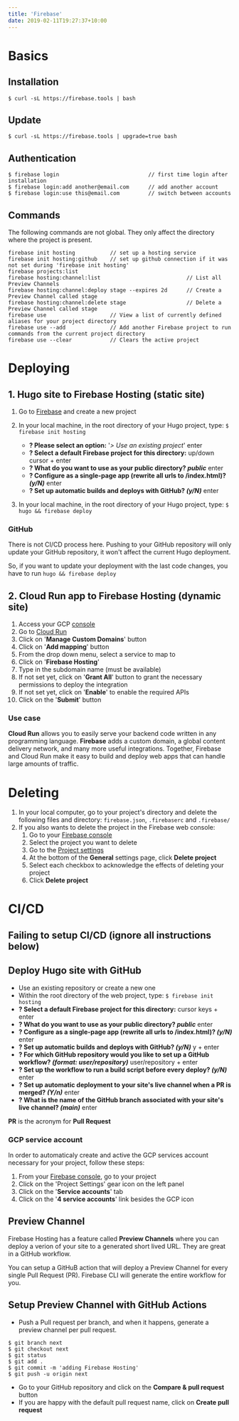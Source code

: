 ```yaml
---
title: 'Firebase'
date: 2019-02-11T19:27:37+10:00
---
```


# Basics

## Installation

```
$ curl -sL https://firebase.tools | bash
```

## Update
```
$ curl -sL https://firebase.tools | upgrade=true bash
```

## Authentication
```
$ firebase login                            // first time login after installation
$ firebase login:add another@email.com      // add another account
$ firebase login:use this@email.com         // switch between accounts
```

## Commands

The following commands are not global. They only affect the directory where the project is present.

```
firebase init hosting           // set up a hosting service
firebase init hosting:github    // set up github connection if it was not set during 'firebase init hosting'
firebase projects:list
firebase hosting:channel:list                           // List all Preview Channels
firebase hosting:channel:deploy stage --expires 2d      // Create a Preview Channel called stage
firebase hosting:channel:delete stage                   // Delete a Preview Channel called stage 
firebase use                    // View a list of currently defined aliases for your project directory 
firebase use --add              // Add another Firebase project to run commands from the current project directory 
firebase use --clear            // Clears the active project
```

# Deploying

## 1. Hugo site to Firebase Hosting (static site)

1. Go to [Firebase](https://console.firebase.google.com) and create a new project
2. In your local machine, in the root directory of your Hugo project, type: `$ firebase init hosting`
    - **? Please select an option:** '*> Use an existing project*' enter
    - **? Select a default Firebase project for this directory:** up/down cursor + enter
    - **? What do you want to use as your public directory? *public*** enter
    - **? Configure as a single-page app (rewrite all urls to /index.html)? *(y/N)*** enter
    - **? Set up automatic builds and deploys with GitHub? *(y/N)*** enter 

3. In your local machine, in the root directory of your Hugo project, type: `$ hugo && firebase deploy`

### GitHub
There is not CI/CD process here. Pushing to your GitHub repository will only update your GitHub repository, it won't affect the current Hugo deployment. 

So, if you want to update your deployment with the last code changes, you have to run `hugo && firebase deploy`


## 2. Cloud Run app to Firebase Hosting (dynamic site)

1. Access your GCP [console](https://console.cloud.google.com)
2. Go to [Cloud Run](https://console.cloud.google.com/run)
3. Click on '**Manage Custom Domains**' button
4. Click on '**Add mapping**' button
5. From the drop down menu, select a service to map to
6. Click on '**Firebase Hosting**'
7. Type in the subdomain name (must be available)
8. If not set yet, click on '**Grant All**' button to grant the necessary permissions to deploy the integration
9. If not set yet, click on '**Enable**' to enable the required APIs
10. Click on the '**Submit**' button

### Use case

**Cloud Run** allows you to easily serve your backend code written in any programming language. **Firebase** adds a custom domain, a global content delivery network, and many more useful integrations. Together, Firebase and Cloud Run make it easy to build and deploy web apps that can handle large amounts of traffic.


# Deleting

1. In your local computer, go to your project's directory and delete the following files and directory: `firebase.json`, `.firebaserc` and `.firebase/`
2. If you also wants to delete the project in the Firebase web console:
    1. Go to your [Firebase console](https://console.firebase.google.com/)
    2. Select the project you want to delete
    3. Go to the [Project settings](https://console.firebase.google.com/project/_/settings/general/)
    4. At the bottom of the **General** settings page, click **Delete project**
    5. Select each checkbox to acknowledge the effects of deleting your project
    6. Click **Delete project**

# CI/CD

## Failing to setup CI/CD (ignore all instructions below)

## Deploy Hugo site with GitHub

- Use an existing repository or create a new one
- Within the root directory of the web project, type: `$ firebase init hosting`
- **? Select a default Firebase project for this directory:** cursor keys + enter
- **? What do you want to use as your public directory? *public*** enter
- **? Configure as a single-page app (rewrite all urls to /index.html)? *(y/N)*** enter
- **? Set up automatic builds and deploys with GitHub? *(y/N)*** y + enter 
- **? For which GitHub repository would you like to set up a GitHub workflow? *(format: user/repository)*** user/repository + enter
- **? Set up the workflow to run a build script before every deploy? *(y/N)*** enter
- **? Set up automatic deployment to your site's live channel when a PR is merged? *(Y/n)*** enter
- **? What is the name of the GitHub branch associated with your site's live channel? *(main)*** enter

**PR** is the acronym for **Pull Request**

### GCP service account

In order to automaticaly create and active the GCP services account necessary for your project, follow these steps:
1. From your [Firebase console](https://console.firebase.google.com/), go to your project
2. Click on the 'Project Settings' gear icon on the left panel
3. Click on the '**Service accounts**' tab
4. Click on the '**4 service accounts**' link besides the GCP icon

## Preview Channel

Firebase Hosting has a feature called **Preview Channels** where you can deploy a verion of your site to a generated short lived URL. They are great in a GitHub workflow.

You can setup a GitHuB action that will deploy a Preview Channel for every single Pull Request (PR). Firebase CLI will generate the entire workflow for you.

## Setup Preview Channel with GitHub Actions

- Push a Pull request per branch, and when it happens, generate a preview channel per pull request.
```
$ git branch next
$ git checkout next
$ git status
$ git add .
$ git commit -m 'adding Firebase Hosting'
$ git push -u origin next
```
- Go to your GitHub repository and click on the **Compare & pull request** button
- If you are happy with the default pull request name, click on **Create pull request**
